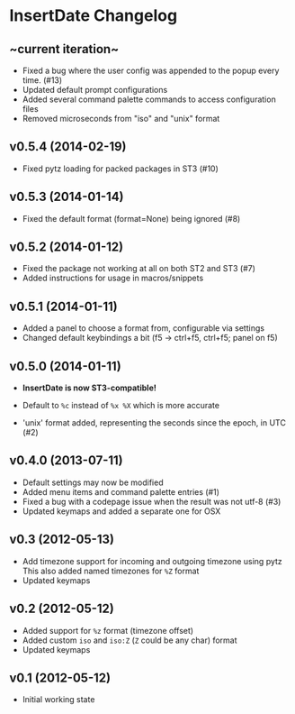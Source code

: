 InsertDate Changelog
====================

~current iteration~
-------------------

- Fixed a bug where the user config was appended to the popup every time. (#13)
- Updated default prompt configurations
- Added several command palette commands to access configuration files
- Removed microseconds from "iso" and "unix" format


v0.5.4 (2014-02-19)
-------------------

- Fixed pytz loading for packed packages in ST3 (#10)


v0.5.3 (2014-01-14)
-------------------

- Fixed the default format (format=None) being ignored (#8)


v0.5.2 (2014-01-12)
-------------------

- Fixed the package not working at all on both ST2 and ST3 (#7)
- Added instructions for usage in macros/snippets


v0.5.1 (2014-01-11)
-------------------

- Added a panel to choose a format from, configurable via settings
- Changed default keybindings a bit (f5 -> ctrl+f5, ctrl+f5; panel on f5)


v0.5.0 (2014-01-11)
-------------------

- **InsertDate is now ST3-compatible!**

- Default to `%c` instead of `%x %X` which is more accurate
- 'unix' format added, representing the seconds since the epoch, in UTC (#2)


v0.4.0 (2013-07-11)
-------------------

- Default settings may now be modified
- Added menu items and command palette entries (#1)
- Fixed a bug with a codepage issue when the result was not utf-8 (#3)
- Updated keymaps and added a separate one for OSX


v0.3 (2012-05-13)
-----------------

- Add timezone support for incoming and outgoing timezone using pytz
  This also added named timezones for `%Z` format
- Updated keymaps


v0.2 (2012-05-12)
-----------------

- Added support for `%z` format (timezone offset)
- Added custom `iso` and `iso:Z` (`Z` could be any char) format
- Updated keymaps


v0.1 (2012-05-12)
-----------------

- Initial working state
